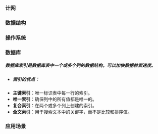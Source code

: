 ### 计网
### 数据结构
### 操作系统
### 数据库
##### 数据库索引是数据库表中一个或多个列的数据结构，可以加快数据检索速度。
- ##### 索引的优点：
- **主键索引**：唯一标识表中每一行的索引。
- **唯一索引**：确保列中的所有值都是唯一的。
- **复合索引**：在两个或多个列上创建的索引。
- **全文索引**：用于搜索文本中的关键字，而不是比较和排序值。

### 应用场景